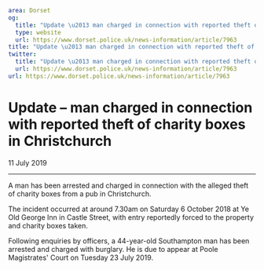```yaml
area: Dorset
og:
  title: "Update \u2013 man charged in connection with reported theft of charity boxes in Christchurch"
  type: website
  url: https://www.dorset.police.uk/news-information/article/7963
title: "Update \u2013 man charged in connection with reported theft of charity boxes in Christchurch |"
twitter:
  title: "Update \u2013 man charged in connection with reported theft of charity boxes in Christchurch"
  url: https://www.dorset.police.uk/news-information/article/7963
url: https://www.dorset.police.uk/news-information/article/7963
```

# Update – man charged in connection with reported theft of charity boxes in Christchurch

11 July 2019

* * *

A man has been arrested and charged in connection with the alleged theft of charity boxes from a pub in Christchurch.

The incident occurred at around 7.30am on Saturday 6 October 2018 at Ye Old George Inn in Castle Street, with entry reportedly forced to the property and charity boxes taken.

Following enquiries by officers, a 44-year-old Southampton man has been arrested and charged with burglary. He is due to appear at Poole Magistrates' Court on Tuesday 23 July 2019.
